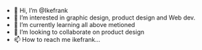- 👋 Hi, I’m @Ikefrank
- 👀 I’m interested in graphic design, product design and Web dev.
- 🌱 I’m currently learning all above metioned 
- 💞️ I’m looking to collaborate on product design
- 📫 How to reach me ikefrank...

<!---
Ikefrank/Ikefrank is a ✨ special ✨ repository because its `README.md` (this file) appears on your GitHub profile.
You can click the Preview link to take a look at your changes.
--->
